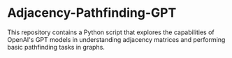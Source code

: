 # Adjacency-Pathfinding-GPT

This repository contains a Python script that explores the capabilities of OpenAI's GPT models in understanding adjacency matrices and performing basic pathfinding tasks in graphs. 

